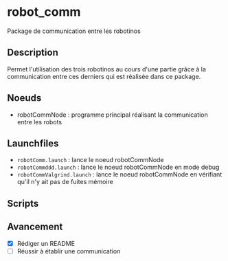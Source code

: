 robot_comm
==============
Package de communication entre les robotinos

Description
-----------
Permet l'utilisation des trois robotinos au cours d'une partie grâce à la communication entre ces derniers qui est réalisée dans ce package.

Noeuds
------
* robotCommNode : programme principal réalisant la communication entre les robots

Launchfiles
-----------
* `robotComm.launch` : lance le noeud robotCommNode
* `robotCommddd.launch` : lance le noeud robotCommNode en mode debug
* `robotCommValgrind.launch` : lance le noeud robotCommNode en vérifiant qu'il n'y ait pas de fuites mémoire

Scripts
-------

Avancement
----------
* [x] Rédiger un README
* [ ] Réussir à établir une communication
